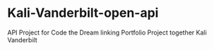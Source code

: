 # Kali-Vanderbilt-open-api
API Project for Code the Dream linking Portfolio Project together
Kali Vanderbilt